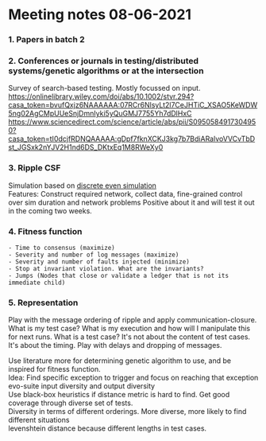 # Meeting notes 08-06-2021
### 1. Papers in batch 2

### 2. Conferences or journals in testing/distributed systems/genetic algorithms or at the intersection
Survey of search-based testing. Mostly focussed on input.
https://onlinelibrary.wiley.com/doi/abs/10.1002/stvr.294?casa_token=bvufQxjz6NAAAAAA:07RCr6NlsyLt2l7CeJHTiC_XSAO5KeWDW5ng02AgCMpUUeSnjDmnIyki5yQuGMJ7755Yh7dDlHxC
https://www.sciencedirect.com/science/article/abs/pii/S0950584917304950?casa_token=tI0dcjfRDNQAAAAA:gDpf7fknXCKJ3kg7b7BdiARalvoVVCvTbDst_JGSxk2nYJV2H1nd6DS_DKtxEq1M8RWeXy0
### 3. Ripple CSF
Simulation based on [discrete even simulation](https://en.wikipedia.org/wiki/Discrete-event_simulation) \
Features: Construct required network, collect data, fine-grained control over sim duration and network problems
Positive about it and will test it out in the coming two weeks.
### 4. Fitness function
	- Time to consensus (maximize)
	- Severity and number of log messages (maximize)
	- Severity and number of faults injected (minimize)
	- Stop at invariant violation. What are the invariants?
	- Jumps (Nodes that close or validate a ledger that is not its immediate child)

### 5. Representation
Play with the message ordering of ripple and apply communication-closure.
What is my test case? What is my execution and how will I manipulate this for next runs.
What is a test case? It's not about the content of test cases. It's about the timing. Play with delays and dropping of messages.

		
Use literature more for determining genetic algorithm to use, and be inspired for fitness function. \
Idea: Find specific exception to trigger and focus on reaching that exception \
evo-suite input diversity and output diversity \
Use black-box heuristics if distance metric is hard to find. Get good coverage through diverse set of tests. \
Diversity in terms of different orderings. More diverse, more likely to find different situations \
levenshtein distance because different lengths in test cases.